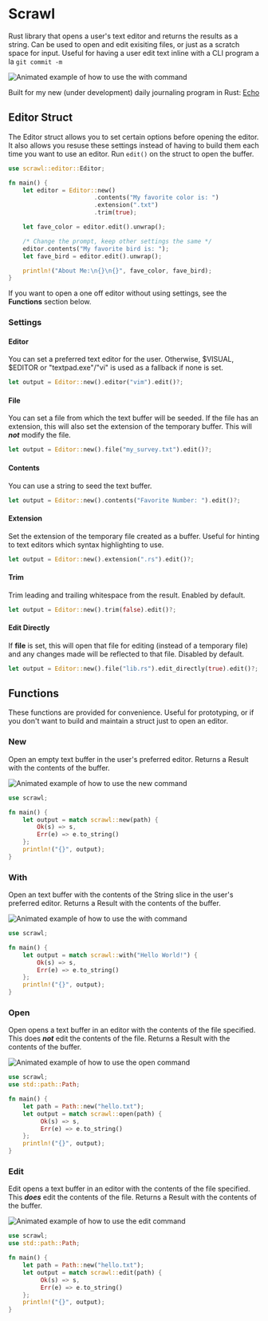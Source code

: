 # Scrawl

Rust library that opens a user's text editor and returns the results as a string. Can be used to open and edit exisiting files, or just as a scratch space for input. Useful for having a user edit text inline with a CLI program a la `git commit -m`

![Animated example of how to use the with command](https://xvrqt.sfo2.digitaloceanspaces.com/image-cache/with.gif)

Built for my new (under development) daily journaling program in Rust: [Echo](https://git.xvrqt.com/xvrqt/echo)

## Editor Struct
The Editor struct allows you to set certain options before opening the editor. It also allows you resuse these settings instead of having to build them each time you want to use an editor. Run `edit()` on the struct to open the buffer.

```rust
use scrawl::editor::Editor;

fn main() {
    let editor = Editor::new()
                        .contents("My favorite color is: ")
                        .extension(".txt")
                        .trim(true);

    let fave_color = editor.edit().unwrap();

    /* Change the prompt, keep other settings the same */
    editor.contents("My favorite bird is: ");
    let fave_bird = editor.edit().unwrap();

    println!("About Me:\n{}\n{}", fave_color, fave_bird);
}
```

If you want to open a one off editor without using settings, see the **Functions** section below.

### Settings

#### Editor
You can set a preferred text editor for the user. Otherwise, $VISUAL, $EDITOR or "textpad.exe"/"vi" is used as a fallback if none is set.
```rust
let output = Editor::new().editor("vim").edit()?;
```

#### File
You can set a file from which the text buffer will be seeded. If the file has an extension, this will also set the extension of the temporary buffer. This will _**not**_ modify the file.
```rust
let output = Editor::new().file("my_survey.txt").edit()?;
```

#### Contents 
You can use a string to seed the text buffer.
```rust
let output = Editor::new().contents("Favorite Number: ").edit()?;
```

#### Extension 
Set the extension of the temporary file created as a buffer. Useful for hinting to text editors which syntax highlighting to use.
```rust
let output = Editor::new().extension(".rs").edit()?;
```

#### Trim 
Trim leading and trailing whitespace from the result. Enabled by default.
```rust
let output = Editor::new().trim(false).edit()?;
```

#### Edit Directly
If **file** is set, this will open that file for editing (instead of a temporary file) and any changes made will be reflected to that file. Disabled by default.
```rust
let output = Editor::new().file("lib.rs").edit_directly(true).edit()?;
```

## Functions
These functions are provided for convenience. Useful for prototyping, or if you don't want to build and maintain a struct just to open an editor.

### New
Open an empty text buffer in the user's preferred editor. Returns a Result<String> with the contents of the buffer.

![Animated example of how to use the new command](https://xvrqt.sfo2.digitaloceanspaces.com/image-cache/new.gif)

```rust
use scrawl;

fn main() {
    let output = match scrawl::new(path) {
        Ok(s) => s,
        Err(e) => e.to_string()
    };
    println!("{}", output);
}
```

### With
Open an text buffer with the contents of the String slice in the user's preferred editor. Returns a Result<String> with the contents of the buffer.

![Animated example of how to use the with command](https://xvrqt.sfo2.digitaloceanspaces.com/image-cache/with.gif)

```rust
use scrawl;

fn main() {
    let output = match scrawl::with("Hello World!") {
        Ok(s) => s,
        Err(e) => e.to_string()
    };
    println!("{}", output);
}
```

### Open
Open opens a text buffer in an editor with the contents of the file specified. This does _**not**_ edit the contents of the file. Returns a Result<String> with the contents of the buffer.

![Animated example of how to use the open command](https://xvrqt.sfo2.digitaloceanspaces.com/image-cache/open.gif)

```rust
use scrawl;
use std::path::Path;

fn main() {
    let path = Path::new("hello.txt");
    let output = match scrawl::open(path) {
         Ok(s) => s,
         Err(e) => e.to_string()
    };
    println!("{}", output);
}
```

### Edit
Edit opens a text buffer in an editor with the contents of the file specified. This _**does**_ edit the contents of the file. Returns a Result<String> with the contents of the buffer.

![Animated example of how to use the edit command](https://xvrqt.sfo2.digitaloceanspaces.com/image-cache/edit.gif)

```rust
use scrawl;
use std::path::Path;

fn main() {
    let path = Path::new("hello.txt");
    let output = match scrawl::edit(path) {
         Ok(s) => s,
         Err(e) => e.to_string()
    };
    println!("{}", output);
}
```

